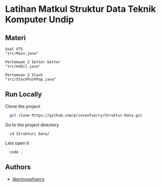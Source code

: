 
# Latihan Matkul Struktur Data Teknik Komputer Undip

## Materi
```
Soal UTS 
"src/Main.java"
```
```
Pertemuan 2 Setter Getter
"src/mobil.java"
```

```
Pertemuan 3 Stack
"src/StackPushPop.java"
```


## Run Locally

Clone the project

```bash
  git clone https://github.com/princeofverry/Struktur-Data.git
```

Go to the project directory
```
  cd Struktur\ Data/
```

Lets open it

```
  code .
```


## Authors

- [@princeofverry](https://instagram.com/princeofverry)

